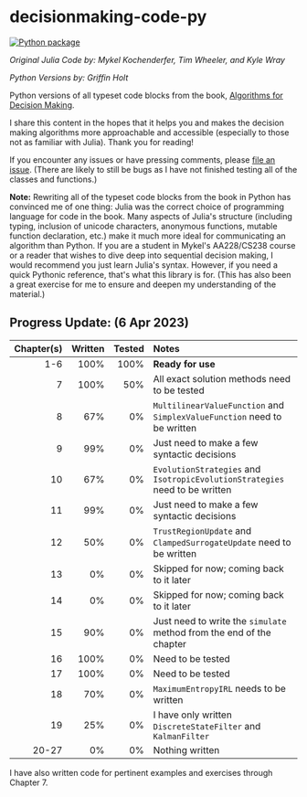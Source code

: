 # decisionmaking-code-py

[![Python package](https://github.com/griffinbholt/decisionmaking-code-py/actions/workflows/python-package.yml/badge.svg)](https://github.com/griffinbholt/decisionmaking-code-py/actions/workflows/python-package.yml)

*Original Julia Code by: Mykel Kochenderfer, Tim Wheeler, and Kyle Wray*

*Python Versions by: Griffin Holt*

Python versions of all typeset code blocks from the book, [Algorithms for Decision Making](https://algorithmsbook.com/).

I share this content in the hopes that it helps you and makes the decision making algorithms more approachable and accessible (especially to those not as familiar with Julia). Thank you for reading!

If you encounter any issues or have pressing comments, please [file an issue](https://github.com/griffinbholt/decisionmaking-code-py/issues/new/choose). (There are likely to still be bugs as I have not finished testing all of the classes and functions.)

**Note:** Rewriting all of the typeset code blocks from the book in Python has convinced me of one thing: Julia was the correct choice of programming language for code in the book. Many aspects of Julia's structure (including typing, inclusion of unicode characters, anonymous functions, mutable function declaration, etc.) make it much more ideal for communicating an algorithm than Python. If you are a student in Mykel's AA228/CS238 course or a reader that wishes to dive deep into sequential decision making, I would recommend you just learn Julia's syntax. However, if you need a quick Pythonic reference, that's what this library is for. (This has also been a great exercise for me to ensure and deepen my understanding of the material.)

## Progress Update: (6 Apr 2023)

| Chapter(s) | Written | Tested | Notes |
|--:|--:|--:|:--|
| 1-6 | 100% | 100% | **Ready for use** |
| 7 | 100% | 50% | All exact solution methods need to be tested |
| 8 | 67% | 0% | `MultilinearValueFunction` and `SimplexValueFunction` need to be written |
| 9 | 99% | 0% | Just need to make a few syntactic decisions |
| 10 | 67% | 0% | `EvolutionStrategies` and `IsotropicEvolutionStrategies` need to be written |
| 11 | 99% | 0% | Just need to make a few syntactic decisions |
| 12 | 50% | 0% | `TrustRegionUpdate` and `ClampedSurrogateUpdate` need to be written |
| 13 | 0% | 0% | Skipped for now; coming back to it later |
| 14 | 0% | 0% | Skipped for now; coming back to it later |
| 15 | 90% | 0% | Just need to write the `simulate` method from the end of the chapter |
| 16 | 100% | 0% | Need to be tested |
| 17 | 100% | 0% | Need to be tested |
| 18 | 70% | 0% | `MaximumEntropyIRL` needs to be written |
| 19 | 25% | 0% | I have only written `DiscreteStateFilter` and `KalmanFilter` |
| 20-27 | 0% | 0% | Nothing written |

I have also written code for pertinent examples and exercises through Chapter 7.